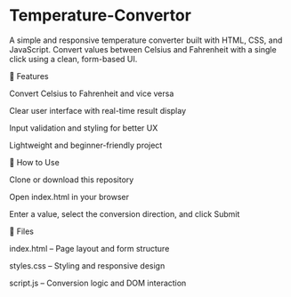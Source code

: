 # Temperature-Convertor
A simple and responsive temperature converter built with HTML, CSS, and JavaScript. Convert values between Celsius and Fahrenheit with a single click using a clean, form-based UI.

🔧 Features

Convert Celsius to Fahrenheit and vice versa

Clear user interface with real-time result display

Input validation and styling for better UX

Lightweight and beginner-friendly project

🚀 How to Use

Clone or download this repository

Open index.html in your browser

Enter a value, select the conversion direction, and click Submit

📁 Files

index.html – Page layout and form structure

styles.css – Styling and responsive design

script.js – Conversion logic and DOM interaction
